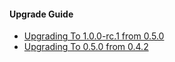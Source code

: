 #### Upgrade Guide

* [Upgrading To 1.0.0-rc.1 from 0.5.0](upgrade_1.0.1-rc.1.md)
* [Upgrading To 0.5.0 from 0.4.2](upgrade_0.5.0.md)
